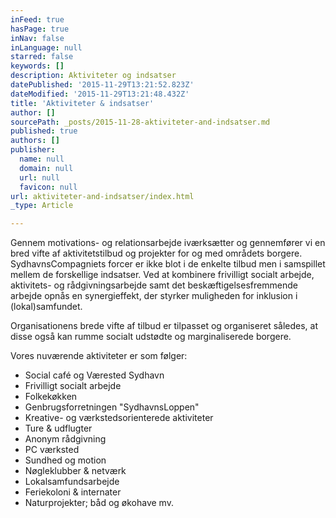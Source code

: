 ```yaml
---
inFeed: true
hasPage: true
inNav: false
inLanguage: null
starred: false
keywords: []
description: Aktiviteter og indsatser
datePublished: '2015-11-29T13:21:52.823Z'
dateModified: '2015-11-29T13:21:48.432Z'
title: 'Aktiviteter & indsatser'
author: []
sourcePath: _posts/2015-11-28-aktiviteter-and-indsatser.md
published: true
authors: []
publisher:
  name: null
  domain: null
  url: null
  favicon: null
url: aktiviteter-and-indsatser/index.html
_type: Article

---
```

Gennem motivations- og relationsarbejde iværksætter og gennemfører vi en bred vifte af aktivitetstilbud og projekter for og med områdets borgere. SydhavnsCompagniets forcer er ikke blot i de enkelte tilbud men i samspillet mellem de forskellige indsatser. Ved at kombinere frivilligt socialt arbejde, aktivitets- og rådgivningsarbejde samt det beskæftigelsesfremmende arbejde opnås en synergieffekt, der styrker muligheden for inklusion i (lokal)samfundet. 

Organisationens brede vifte af tilbud er tilpasset og organiseret således, at disse også kan rumme socialt udstødte og marginaliserede borgere.

Vores nuværende aktiviteter er som følger:

* Social café og Værested Sydhavn
* Frivilligt socialt arbejde 
* Folkekøkken
* Genbrugsforretningen "SydhavnsLoppen" 
* Kreative- og værkstedsorienterede aktiviteter 
* Ture & udflugter 
* Anonym rådgivning
* PC værksted
* Sundhed og motion
* Nøgleklubber & netværk 
* Lokalsamfundsarbejde
* Feriekoloni & internater 
* Naturprojekter; båd og økohave mv.